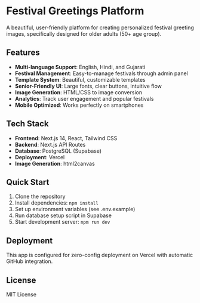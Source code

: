 # Festival Greetings Platform

A beautiful, user-friendly platform for creating personalized festival greeting images, specifically designed for older adults (50+ age group).

## Features

- **Multi-language Support**: English, Hindi, and Gujarati
- **Festival Management**: Easy-to-manage festivals through admin panel
- **Template System**: Beautiful, customizable templates
- **Senior-Friendly UI**: Large fonts, clear buttons, intuitive flow
- **Image Generation**: HTML/CSS to image conversion
- **Analytics**: Track user engagement and popular festivals
- **Mobile Optimized**: Works perfectly on smartphones

## Tech Stack

- **Frontend**: Next.js 14, React, Tailwind CSS
- **Backend**: Next.js API Routes
- **Database**: PostgreSQL (Supabase)
- **Deployment**: Vercel
- **Image Generation**: html2canvas

## Quick Start

1. Clone the repository
2. Install dependencies: `npm install`
3. Set up environment variables (see .env.example)
4. Run database setup script in Supabase
5. Start development server: `npm run dev`

## Deployment

This app is configured for zero-config deployment on Vercel with automatic GitHub integration.

## License

MIT License